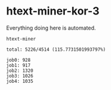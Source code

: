 # htext-miner-kor-3

Everything doing here is automated.

```
htext-miner

total: 5226/4514 (115.7731501993797%)

job0: 928
job1: 917
job2: 1320
job3: 1026
job4: 1035
```